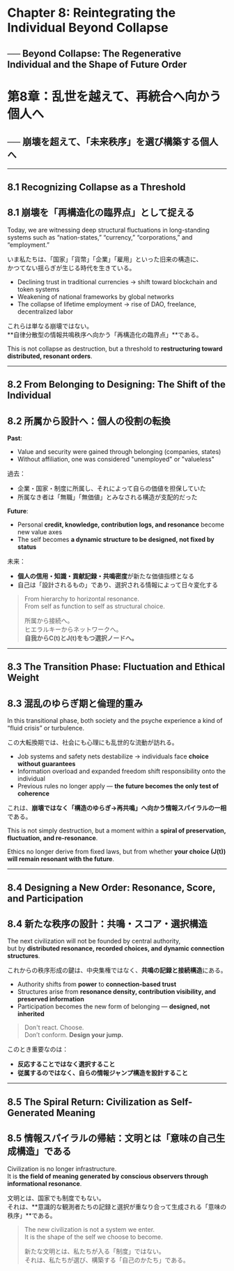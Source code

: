 # Chapter 8: Reintegrating the Individual Beyond Collapse  
## ── Beyond Collapse: The Regenerative Individual and the Shape of Future Order  
# 第8章：乱世を越えて、再統合へ向かう個人へ  
## ── 崩壊を超えて、「未来秩序」を選び構築する個人へ

---

## 8.1 Recognizing Collapse as a Threshold  
## 8.1 崩壊を「再構造化の臨界点」として捉える

Today, we are witnessing deep structural fluctuations in long-standing systems such as “nation-states,” “currency,” “corporations,” and “employment.”

いま私たちは、「国家」「貨幣」「企業」「雇用」といった旧来の構造に、  
かつてない揺らぎが生じる時代を生きている。

- Declining trust in traditional currencies → shift toward blockchain and token systems  
- Weakening of national frameworks by global networks  
- The collapse of lifetime employment → rise of DAO, freelance, decentralized labor

これらは単なる崩壊ではない。  
**自律分散型の情報共鳴秩序へ向かう「再構造化の臨界点」**である。

This is not collapse as destruction, but a threshold to **restructuring toward distributed, resonant orders**.

---

## 8.2 From Belonging to Designing: The Shift of the Individual  
## 8.2 所属から設計へ：個人の役割の転換

**Past**:  
- Value and security were gained through belonging (companies, states)  
- Without affiliation, one was considered "unemployed" or "valueless"

過去：  
- 企業・国家・制度に所属し、それによって自らの価値を担保していた  
- 所属なき者は「無職」「無価値」とみなされる構造が支配的だった  

**Future**:  
- Personal **credit, knowledge, contribution logs, and resonance** become new value axes  
- The self becomes **a dynamic structure to be designed, not fixed by status**

未来：  
- **個人の信用・知識・貢献記録・共鳴密度**が新たな価値指標となる  
- 自己は「設計されるもの」であり、選択される情報によって日々変化する  

> From hierarchy to horizontal resonance.  
> From self as function to self as structural choice.  
>  
> 所属から接続へ。  
> ヒエラルキーからネットワークへ。  
> **自我からC(t)とJ(t)をもつ選択ノードへ。**

---

## 8.3 The Transition Phase: Fluctuation and Ethical Weight  
## 8.3 混乱のゆらぎ期と倫理的重み

In this transitional phase, both society and the psyche experience a kind of “fluid crisis” or turbulence.

この大転換期では、社会にも心理にも乱世的な流動が訪れる。

- Job systems and safety nets destabilize → individuals face **choice without guarantees**  
- Information overload and expanded freedom shift responsibility onto the individual  
- Previous rules no longer apply — **the future becomes the only test of coherence**

これは、**崩壊ではなく「構造のゆらぎ→再共鳴」へ向かう情報スパイラルの一相**である。

This is not simply destruction, but a moment within a **spiral of preservation, fluctuation, and re-resonance**.

Ethics no longer derive from fixed laws, but from whether **your choice (J(t)) will remain resonant with the future**.

---

## 8.4 Designing a New Order: Resonance, Score, and Participation  
## 8.4 新たな秩序の設計：共鳴・スコア・選択構造

The next civilization will not be founded by central authority,  
but by **distributed resonance, recorded choices, and dynamic connection structures**.

これからの秩序形成の鍵は、中央集権ではなく、**共鳴の記録と接続構造**にある。

- Authority shifts from **power** to **connection-based trust**  
- Structures arise from **resonance density, contribution visibility, and preserved information**  
- Participation becomes the new form of belonging — **designed, not inherited**

> Don't react. Choose.  
> Don’t conform. **Design your jump.**

このとき重要なのは：

- **反応することではなく選択すること**  
- **従属するのではなく、自らの情報ジャンプ構造を設計すること**

---

## 8.5 The Spiral Return: Civilization as Self-Generated Meaning  
## 8.5 情報スパイラルの帰結：文明とは「意味の自己生成構造」である

Civilization is no longer infrastructure.  
It is **the field of meaning generated by conscious observers through informational resonance**.

文明とは、国家でも制度でもない。  
それは、**意識的な観測者たちの記録と選択が重なり合って生成される「意味の秩序」**である。

> The new civilization is not a system we enter.  
> It is the shape of the self we choose to become.  
>  
> 新たな文明とは、私たちが入る「制度」ではない。  
> それは、私たちが選び、構築する「自己のかたち」である。
